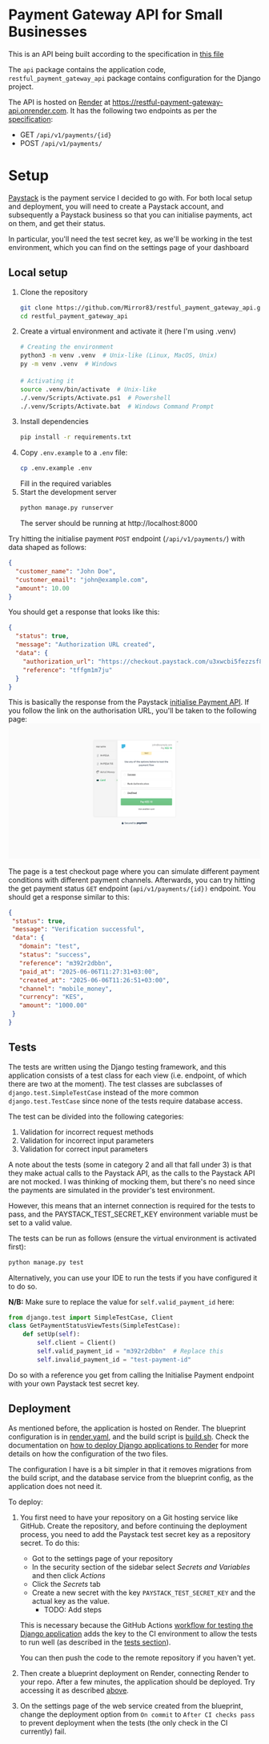 # Payment Gateway API for Small Businesses
This is an API being built according to the specification in [this file](task.md)

The `api` package contains the application code,
`restful_payment_gateway_api` package contains configuration for the Django project.

The API is hosted on [Render](https://render.com/) at https://restful-payment-gateway-api.onrender.com.
It has the following two endpoints as per the [specification](task.md):
- GET `/api/v1/payments/{id}`
- POST `/api/v1/payments/`

# Setup
[Paystack](https://paystack.com/) is the payment service I decided to go with. 
For both local setup and deployment, you will need to create a Paystack account,
and subsequently a Paystack business so that you can initialise payments, act on them, and get their status.

In particular, you'll need the test secret key, as we'll be working in the test environment,
which you can find on the settings page of your dashboard

## Local setup
1. Clone the repository
    ```bash
   git clone https://github.com/Mirror83/restful_payment_gateway_api.git
   cd restful_payment_gateway_api
    ```
2. Create a virtual environment and activate it (here I'm using .venv)
    ```bash
   # Creating the environment
   python3 -m venv .venv  # Unix-like (Linux, MacOS, Unix)
   py -m venv .venv  # Windows
   
   # Activating it
   source .venv/bin/activate  # Unix-like
   ./.venv/Scripts/Activate.ps1  # Powershell
   ./.venv/Scripts/Activate.bat  # Windows Command Prompt
   ```
3. Install dependencies
    ```bash
    pip install -r requirements.txt
    ```
4. Copy `.env.example` to a `.env` file:
   ```bash
   cp .env.example .env
   ```
   Fill in the required variables
5. Start the development server
    ```bash
   python manage.py runserver
    ```
   The server should be running at http://localhost:8000

Try hitting the initialise payment `POST` endpoint (`/api/v1/payments/`)
with data shaped as follows:
```json
{
  "customer_name": "John Doe",
  "customer_email": "john@example.com",
  "amount": 10.00
}
```
You should get a response that looks like this:
```json
{
  "status": true,
  "message": "Authorization URL created",
  "data": {
    "authorization_url": "https://checkout.paystack.com/u3xwcbi5fezzsf8",
    "reference": "tffgm1m7ju"
  }
}
```
This is basically the response from the Paystack 
[initialise Payment API](https://paystack.com/docs/api/transaction/#initialize).
If you follow the link on the authorisation URL, you'll be taken to the following page:
![Test Checkout Page](test-checkout-page.png)

The page is a test checkout page where you can simulate different payment conditions with different payment channels.
Afterwards, you can try hitting the get payment status `GET` endpoint (`api/v1/payments/{id})` endpoint.
You should get a response similar to this:
```json
{
 "status": true,
 "message": "Verification successful",
 "data": {
   "domain": "test",
   "status": "success",
   "reference": "m392r2dbbn",
   "paid_at": "2025-06-06T11:27:31+03:00",
   "created_at": "2025-06-06T11:26:51+03:00",
   "channel": "mobile_money",
   "currency": "KES",
   "amount": "1000.00"
 }
}
```
   
## Tests
The tests are written using the Django testing framework, and this application
consists of a test class for each view (i.e. endpoint, of which there are two at the moment).
The test classes are subclasses of `django.test.SimpleTestCase` instead of the more common
`django.test.TestCase` since none of the tests require database access.

The test can be divided into the following categories:
1. Validation for incorrect request methods
2. Validation for incorrect input parameters
3. Validation for correct input parameters

A note about the tests (some in category 2 and all that fall under 3)
is that they make actual calls to the Paystack API, as the calls to
the Paystack API are not mocked. I was thinking of mocking them, but there's no need since 
the payments are simulated in the provider's test environment.

However, this means that an internet connection is required for the tests to pass, and the
PAYSTACK_TEST_SECRET_KEY environment variable must be set to a valid value.

The tests can be run as follows (ensure the virtual environment is activated first):
```bash
python manage.py test
```

Alternatively, you can use your IDE to run the tests if you have configured it to do so.

**N/B:** Make sure to replace the value for `self.valid_payment_id` here:
```python
from django.test import SimpleTestCase, Client
class GetPaymentStatusViewTests(SimpleTestCase):
    def setUp(self):
        self.client = Client()
        self.valid_payment_id = "m392r2dbbn"  # Replace this
        self.invalid_payment_id = "test-payment-id"
```

Do so with a reference you get from calling the Initialise Payment endpoint
with your own Paystack test secret key.

## Deployment
As mentioned before, the application is hosted on Render. The blueprint configuration is in
[render.yaml](render.yaml), and the build script is [build.sh](build.sh).
Check the documentation on 
[how to deploy Django applications to Render](https://render.com/docs/deploy-django#deploying-to-render)
for more details on how the configuration of the two files.

The configuration I have is a bit simpler in that it removes migrations from the build script, and the
database service from the blueprint config, as the application does not need it.

To deploy:
1. You first need to have your repository on a Git hosting service like GitHub.
   Create the repository, and before continuing the deployment process, you need to add the Paystack test secret
   key as a repository secret.
   To do this:
   - Got to the settings page of your repository
   - In the security section of the sidebar select *Secrets and Variables* and then click *Actions*
   - Click the *Secrets* tab
   - Create a new secret with the key `PAYSTACK_TEST_SECRET_KEY` and the actual key as the value.
      - TODO: Add steps
   
   This is necessary because the GitHub Actions 
   [workflow for testing the Django application](.github/workflows/django.yml) 
   adds the key to the CI environment to allow the tests to run well 
   (as described in the [tests section](#tests)).
   
   You can then push the code to the remote repository if you haven't yet.

2. Then create a blueprint deployment on Render, connecting Render to your repo. 
   After a few minutes, the application should be deployed. Try accessing it as described [above](#local-setup).
3. On the settings page of the web service created from the blueprint, change the deployment option from
   `On commit` to `After CI checks pass` to prevent deployment when the tests 
   (the only check in the CI currently) fail.

